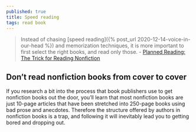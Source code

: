 ```yaml
---
published: true
title: Speed reading
tags: read book
---
```

>  Instead of chasing [speed reading]({% post_url 2020-12-14-voice-in-our-head %}) and memorization techniques, it is more important to first select the right books, and read only those. - [Planned Reading: The Trick for Reading Nonfiction](https://codecapsule.com/2017/05/06/planned-reading-the-trick-for-reading-nonfiction/)

## Don’t read nonfiction books from cover to cover

If you research a bit into the process that book publishers use to get nonfiction books out the door, you’ll learn that most nonfiction books are just 10-page articles that have been stretched into 250-page books using bad prose and anecdotes. Therefore the structure offered by authors in nonfiction books is a trap, and following it will inevitably lead you to getting bored and dropping out.


